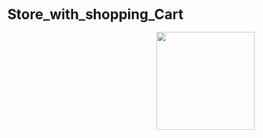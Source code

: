 # Store_with_shopping_Cart

<img align='right' src="https://giphy.com/gifs/shopping-shop-now-YhE8Okp7NTOrtZSTMJ/giphy.gif" width="200"></img>
